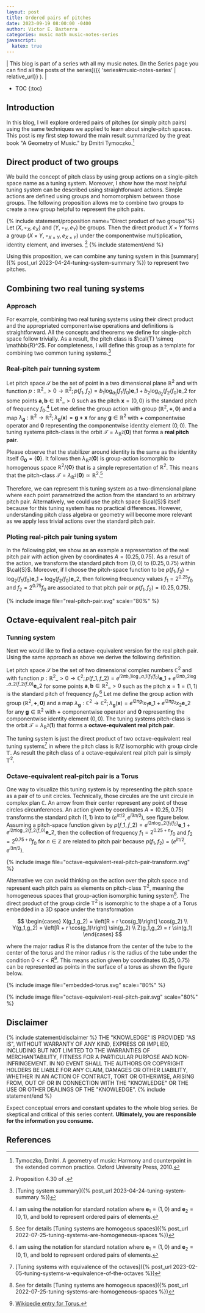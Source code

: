 ```yaml
---
layout: post
title: Ordered pairs of pitches
date: 2023-09-19 08:00:00 -0400
author: Victor E. Bazterra
categories: music math music-notes-series
javascript:
  katex: true
---
```


| This blog is part of a series wth all my music notes. [In the Series page you can find all the posts of the series]({{ 'series#music-notes-series' | relative_url}} ). |

* TOC
{:toc}

## Introduction

In this blog, I will explore ordered pairs of pitches (or simply pitch pairs) using the same techniques we applied to learn about single-pitch spaces. This post is my first step toward the main result summarized by the great book "A Geometry of Music." by Dmitri Tymoczko.[^1]

## Direct product of two groups

We build the concept of pitch class by using group actions on a single-pitch space name as a tuning system. Moreover, I show how the most helpful tuning system can be described using straightforward actions. Simple actions are defined using groups and homomorphism between those groups. The following proposition allows me to combine two groups to create a new group helpful to represent the pitch pairs.

{% include statement/proposition name="Direct product of two groups"%}
Let $(X, \circ_X, e_X)$ and $(Y, \circ_Y, e_Y)$ be groups. Then the direct product $X \times Y$ forms a group $(X \times Y, \circ_{X \times Y}, e_{X \times Y})$ under the componentwise multiplication, identity element, and inverses. [^2]
{% include statement/end %}

Using this proposition, we can combine any tuning system in this [summary]({% post_url 2023-04-24-tuning-system-summary %}) to represent two pitches.

## Combining two real tuning systems

### Approach

For example, combining two real tuning systems using their direct product and the appropriated componentwise operations and definitions is straightforward. All the concepts and theorems we define for single-pitch space follow trivially. As a result, the pitch class is $\cal{T} \simeq \mathbb{R}^2$. For completeness, I will define this group as a template for combining two common tuning systems.[^3] 

### Real-pitch pair tunning system 

Let pitch space $\mathcal{S}$ be the set of point in a two dimensional plane $\mathbb{R}^2$ and with function $p: \mathbb{R}^2\_{>0} \rightarrow \mathbb{R}^2; p(f_1,f_2) = b_1\log_{a_1}(f_1/f_0) \mathbf{e}\_1 + b_2\log_{a_2}(f_2/f_0)\mathbf{e}\_2$ for some points $\mathbf{a},\mathbf{b} \in \mathbb{R}^2\_{>0}$ such as the pitch $\mathbf{x} = (0,0)$ is the standard pitch of frequency $f_0$.[^4] Let me define the group action with group $(\mathbb{R}^2, \mathbf{+}, \mathbf{0})$ and a map $\lambda_{\mathbf{g}}: \mathbb{R}^2 \rightarrow \mathbb{R}^2; \lambda_{\mathbf{g}}(\mathbf{x}) = \mathbf{g + x}$ for any $\mathbf{g} \in \mathbb{R}^2$ with $\mathbf{+}$ componentwise operator and $\mathbf{0}$ representing the componentwise identity element $(0,0)$. The tuning systems pitch-class is the orbit $\mathcal{T} = \lambda_{\mathbb{R}^2}(\mathbf{0})$ that forms a **real pitch pair**.

Please observe that the stabilizer around identity is the same as the identity itself $G_\mathbf{0} = \lbrace \mathbf{0} \rbrace$. It follows then $\lambda_{\mathbb{R}^2}(\mathbf{0})$ is group-action isomorphic to homogenous space $\mathbb{R}^2/ \lbrace \mathbf{0} \rbrace$ that is a simple representation of $\mathbb{R}^2$. This means that the pitch-class $\mathcal{T} = \lambda_{\mathbb{R}^2}(\mathbf{0}) \simeq \mathbb{R}^2$.[^5]

Therefore, we can represent this tuning system as a two-dimensional plane where each point parametrized the action from the standard to an arbitrary pitch pair. Alternatively, we could use the pitch space $\cal{S}$ itself because for this tuning system has no practical differences. However, understanding pitch class algebra or geometry will become more relevant as we apply less trivial actions over the standard pitch pair. 

### Ploting real-pitch pair tuning system

In the following plot, we show as an example a representation of the real pitch pair with action given by coordinates $A = (0.25, 0.75)$. As a result of the action, we transform the standard pitch from $(0,0)$ to $(0.25,0.75)$ within $\cal{S}$. Moreover, if I choose the pitch-space function to be $p(f_1,f_2) = \log_{2}(f_1/f_0) \mathbf{e}\_1 + \log_{2}(f_2/f_0)\mathbf{e}\_2$, then following frequency values $f_1 = 2^{0.25}f_0$ and $f_2 = 2^{0.75}f_0$ are associated to that pitch pair or $p(f_1,f_2) = (0.25, 0.75)$.

{% include image file="real-pitch-pair.svg" scale="80%" %}

## Octave-equivalent real-pitch pair

### Tunning system 

Next we would like to find a octave-equivalent version for the real pitch pair. Using the same approach as above we derive the following definition.

Let pitch space $\mathcal{S}$ be the set of two dimensional complex numbers $\mathbb{C}^2$ and with function $p: \mathbb{R}^2\_{>0} \rightarrow \mathbb{C}^2; p(f\_1,f\_2) = e^{i2\pi b\_1\log\_{a\_1}(f_1/f_0)} \mathbf{e}\_1 + e^{i2\pi b\_2\log\_{a\_2}(f\_2/f\_0)}\mathbf{e}\_2$ for some points $\mathbf{a},\mathbf{b} \in \mathbb{R}^2\_{>0}$ such as the pitch $\mathbf{x} = \mathbf{1} = (1,1)$ is the standard pitch of frequency $f_0$.[^4] Let me define the group action with group $(\mathbb{R}^2, \mathbf{+}, \mathbf{0})$ and a map $\lambda_{\mathbf{g}}: \mathbb{C}^2 \rightarrow \mathbb{C}^2; \lambda_{\mathbf{g}}(\mathbf{x}) = e^{i2\pi g_1} x_1 \mathbf{e}\_1 + e^{i2\pi g_2} x_2 \mathbf{e}\_2$ for any $\mathbf{g} \in \mathbb{R}^2$ with $\mathbf{+}$ componentwise operator and $\mathbf{0}$ representing the componentwise identity element $(0,0)$. The tuning systems pitch-class is the orbit $\mathcal{T} = \lambda_{\mathbb{R}^2}\left(\mathbf{1}\right)$ that forms a **octave-equivalent real pitch pair**.

The tuning system is just the direct product of two octave-equivalent real tuning systems[^6] in where the pitch class is $\mathbb{R}/\mathbb{Z}$ isomorphic with group circle $\mathbb{T}$. As result the pitch class of a octave-equivalent real pitch pair is simply $\mathbb{T}^2$.

### Octave-equivalent real-pitch pair is a Torus

One way to visualize this tuning system is by representing the pitch space as a pair of to unit circles. Technically, those circules are the unit circule in complex plan $\mathbb{C}$. An arrow from their center represent any point of those circles circunferences. An action given by coordinates $A = (0.25, 0.75)$ transforms the standard pitch $(1,1)$ into to $(e^{i\pi/2},e^{i3\pi/2})$, see figure below. Assuming a pitch-space function given by $p(f\_1,f\_2) = e^{i2\pi \log\_2(f_1/f_0)} \mathbf{e}\_1 + e^{i2\pi \log\_2(f\_2/f\_0)}\mathbf{e}\_2$, then the collection of frequency $f_1 = 2^{0.25+n}f_0$ and $f_2 = 2^{0.75+n}f_0$ for $n \in \mathbb{Z}$ are related to pitch pair because $p(f_1,f_2) = (e^{i\pi/2},e^{i3\pi/2})$.

{% include image file="octave-equivalent-real-pitch-pair-transform.svg" %}

Alternative we can avoid thinking on the action over the pitch space and represent each pitch pairs as elements on pitch-class $\mathbb{T}^2$, meaning the homogeneous spaces that group-action isomorphic tuning system[^5]. The direct product of the group circle $\mathbb{T}^2$ is isomorphic to the shape a of a Torus embedded in a 3D space under the transformation

$$
\begin{cases}
X(g_1,g_2) = \left[R + r \cos(g_1)\right] \cos(g_2) \\
Y(g_1,g_2) = \left[R + r \cos(g_1)\right] \sin(g_2) \\
Z(g_1,g_2) = r \sin(g_1)
\end{cases}
$$

where the major radius $R$ is the distance from the center of the tube to the center of the torus and the minor radius $r$ is the radius of the tube under the condition $0 < r < R$[^7]. This means action given by coordinates $(0.25, 0.75)$ can be represented as points in the surface of a torus as shown the figure below.

{% include image file="embedded-torus.svg" scale="80%" %}

{% include image file="octave-equivalent-real-pitch-pair.svg" scale="80%" %}

## Disclaimer

{% include statement/disclaimer %}
THE \"KNOWLEDGE\" IS PROVIDED \"AS IS\", WITHOUT WARRANTY OF ANY KIND, EXPRESS OR IMPLIED, INCLUDING BUT NOT LIMITED TO THE WARRANTIES OF MERCHANTABILITY, FITNESS FOR A PARTICULAR PURPOSE AND NON-INFRINGEMENT. IN NO EVENT SHALL THE AUTHORS OR COPYRIGHT HOLDERS BE LIABLE FOR ANY CLAIM, DAMAGES OR OTHER LIABILITY, WHETHER IN AN ACTION OF CONTRACT, TORT OR OTHERWISE, ARISING FROM, OUT OF OR IN CONNECTION WITH THE \"KNOWLEDGE\" OR THE USE OR OTHER DEALINGS OF THE \"KNOWLEDGE\".
{% include statement/end %}

Expect conceptual errors and constant updates to the whole blog series. Be skeptical and critical of this series content. **Ultimately, you are responsible for the information you consume.**

## References

[^1]: Tymoczko, Dmitri. A geometry of music: Harmony and counterpoint in the extended common practice. Oxford University Press, 2010.
[^2]: Proposition 4.30 of [^100].
[^3]: [Tuning system summary]({% post_url 2023-04-24-tuning-system-summary %}) 
[^4]: I am using the notation for standard notation where $\mathbf{e}_1 = (1,0)$ and $\mathbf{e}_2 = (0,1)$, and bold to represent ordered pairs of elements.
[^5]: See for details [Tuning systems are homogeous spaces]({% post_url 2022-07-25-tuning-systems-are-homogeneous-spaces %})
[^6]: [Tuning systems with equivalence of the octaves]({% post_url 2023-02-05-tuning-systems-w-equivalence-of-the-octaves %})
[^7]: [Wikipedie entry for Torus.](https://en.wikipedia.org/wiki/Torus)
[^100]: Smith, Jonathan DH. Introduction to abstract algebra. Vol. 31. CRC Press, 2015.
